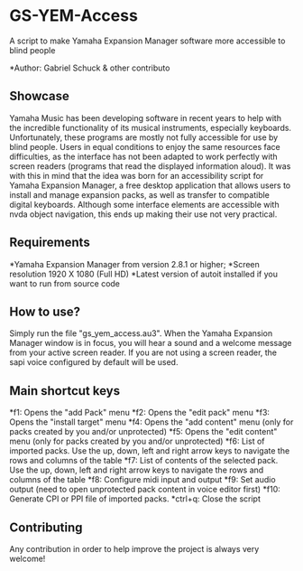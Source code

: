 # GS-YEM-Access
A script to make Yamaha Expansion Manager software more accessible to blind people

*Author:  Gabriel Schuck & other contributo
## Showcase

Yamaha Music has been developing software in recent years to help with the incredible functionality of its musical instruments, especially keyboards.
Unfortunately, these programs are mostly not fully accessible for use by blind people.
Users in equal conditions to enjoy the same resources face difficulties, as the interface has not been adapted to work perfectly with screen readers (programs that read the displayed information aloud).
It was with this in mind that the idea was born for an accessibility script for Yamaha Expansion Manager, a free desktop application that allows users to install and manage expansion packs, as well as transfer to compatible digital keyboards.
Although some interface elements are accessible with nvda object navigation, this ends up making their use not very practical.

## Requirements

*Yamaha Expansion Manager from version 2.8.1 or higher;
*Screen resolution 1920 X 1080 (Full HD)
*Latest version of autoit installed if you want to run from source code

## How to use?

Simply run the file "gs_yem_access.au3".
When the Yamaha Expansion Manager window is in focus, you will hear a sound and a welcome message from your active screen reader.
If you are not using a screen reader, the sapi voice configured by default will be used.

## Main shortcut keys

*f1: Opens the "add Pack" menu
*f2: Opens the "edit pack" menu
*f3: Opens the "install target" menu
*f4: Opens the "add content" menu (only for packs created by you and/or unprotected)
*f5: Opens the "edit content" menu (only for packs created by you and/or unprotected)
*f6: List of imported packs. Use the up, down, left and right arrow keys to navigate the rows and columns of the table
*f7: List of contents of the selected pack. Use the up, down, left and right arrow keys to navigate the rows and columns of the table
*f8: Configure midi input and output
*f9: Set audio output (need to open unprotected pack content in voice editor first)
*f10: Generate CPI or PPI file of imported packs.
*ctrl+q: Close the script

## Contributing
Any contribution in order to help improve the project is always very welcome!
